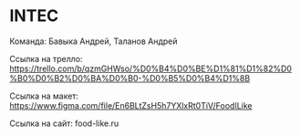 # INTEC

Команда: Бавыка Андрей, Таланов Андрей

Ссылка на трелло: https://trello.com/b/qzmGHWso/%D0%B4%D0%BE%D1%81%D1%82%D0%B0%D0%B2%D0%BA%D0%B0-%D0%B5%D0%B4%D1%8B

Ссылка на макет: https://www.figma.com/file/En6BLtZsH5h7YXlxRt0TiV/FoodILike

Ссылка на сайт: food-like.ru
